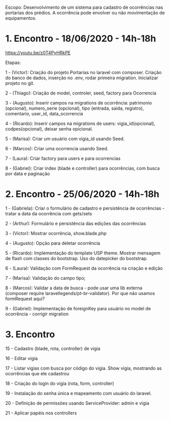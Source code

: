 Escopo: Desenvolvimento de um sistema para cadastro de ocorrências nas
portarias dos prédios. A ocorrência pode envolver ou não movimentação
de equipamentos.

# 1. Encontro - 18/06/2020 - 14h-18h
https://youtu.be/z0T4PyHRkPE

Etapas:

1 - (Victor): Criação do projeto Portarias no laravel com composer. Criação do banco
de dados, inserção no .env, rodar primeira migration. Inicializar projeto
no git.

2 - (Thiago): Criação de model, controler, seed, factory para Ocorrencia

3 - (Augusto): Inserir campos na migrations de ocorrência: patrimonio (opcional),
numero_serie (opcional), tipo (entrada, saida, registro), comentario, user_id, data_ocorrencia

4 - (Ricardo):  Inserir campos na migrations de users: vigia_id(opcional), codpes(opcional),
deixar senha opicional.

5 - (Marisa): Criar um usuário com vigia_id usando Seed. 

6 - (Marcos): Criar uma ocorrencia usando Seed.

7 - (Laura): Criar factory para users e para ocorrencias

8 - (Gabriel): Criar index (blade e controller) para ocorrências, com busca por data e paginação

# 2. Encontro - 25/06/2020 - 14h-18h

1 - (Gabriela): Criar o formulário de cadastro e persistência de ocorrências - tratar a data da ocorrência com gets/sets

2 - (Arthur): Formulário e persistência das edições das ocorrências

3 - (Victor): Mostrar ocorrência, show.blade.php

4 - (Augusto): Opção para deletar ocorrência

5 - (Ricardo): Implementação do template USP theme. Mostrar mensagem de flash com classes do bootstrap. Uso do datepicker do bootstrap.

6 - (Laura): Validação com FormRequest da ocorrência na criação e edição

7 - (Marisa): Validação do campo tipo;

8 - (Marcos): Validar a data de busca - pode usar uma lib externa (composer require laravellegends/pt-br-validator).
Por que não usamos formRequest aqui?

9 - (Gabriel): Implementação de foreignKey para usuário no model de ocorrência - corrigir migration

# 3. Encontro

15 - Cadastro (blade, rota, controller) de vigia

16 - Editar vigia

17 - Listar vigias com busca por código do vigia. Show vigia, mostrando as ocorrências que ele cadastrou

18 - Criação do login do vigia (rota, form, controller)

19 - Instalação do senha única e mapeamento com usuário do laravel. 

20 - Definição de permissões usando ServiceProvider: admin e vigia

21 -  Aplicar papéis nos controllers
